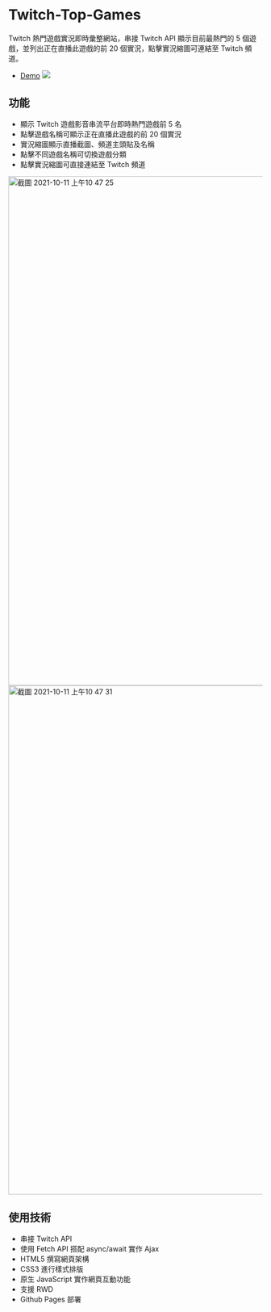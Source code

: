 # Twitch-Top-Games
Twitch 熱門遊戲實況即時彙整網站，串接 Twitch API 顯示目前最熱門的 5 個遊戲，並列出正在直播此遊戲的前 20 個實況，點擊實況縮圖可連結至 Twitch 頻道。

* [Demo](https://panoopan.github.io/Twitch-Top-Games/)
![](https://github.com/panoopan/Twitch-Top-Games/blob/main/Twitch%20Demo.gif)

## 功能
* 顯示 Twitch 遊戲影音串流平台即時熱門遊戲前 5 名
* 點擊遊戲名稱可顯示正在直播此遊戲的前 20 個實況
* 實況縮圖顯示直播截圖、頻道主頭貼及名稱
* 點擊不同遊戲名稱可切換遊戲分類
* 點擊實況縮圖可直接連結至 Twitch 頻道

<img width="1009" alt="截圖 2021-10-11 上午10 47 25" src="https://user-images.githubusercontent.com/52143262/136726394-ac3bfd4c-d77f-4951-8690-fc233113c211.png">
<img width="1009" alt="截圖 2021-10-11 上午10 47 31" src="https://user-images.githubusercontent.com/52143262/136726397-23b87016-07dc-4088-b19e-d2436466a7df.png">

## 使用技術

* 串接 Twitch API 
* 使用 Fetch API 搭配 async/await 實作 Ajax
* HTML5 撰寫網頁架構
* CSS3 進行樣式排版
* 原生 JavaScript 實作網頁互動功能
* 支援 RWD
* Github Pages 部署


